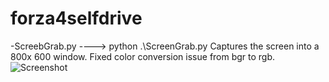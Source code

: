 # forza4selfdrive
-ScreebGrab.py ----> python .\ScreenGrab.py 
Captures the screen into a 800x 600 window. Fixed color conversion issue from bgr to rgb.
![Screenshot](IMG_0649.PNG)
